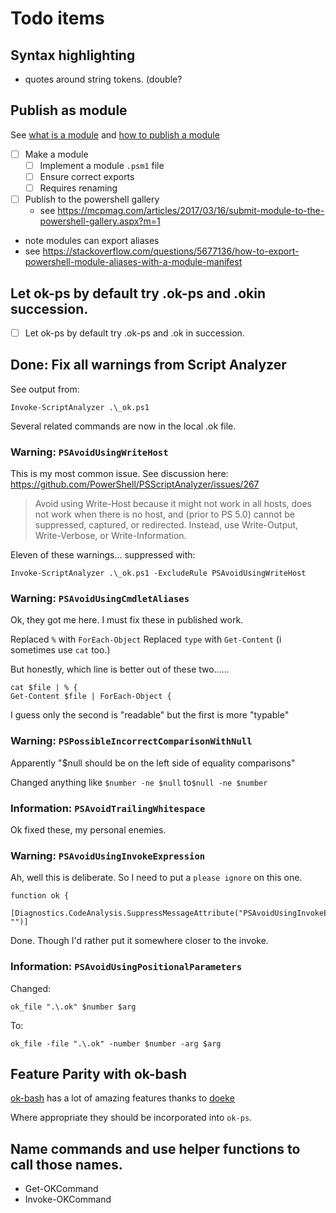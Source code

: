 # Todo items

## Syntax highlighting

- quotes around string tokens. (double? 

## Publish as module

See [what is a module](https://til.secretgeek.net/powershell/module_what_is_it.html) and [how to publish a module](https://til.secretgeek.net/powershell/publish_module.html)

- [ ] Make a module
	- [ ] Implement a module `.psm1` file
	- [ ] Ensure correct exports
	- [ ] Requires renaming 
- [ ] Publish to the powershell gallery
	- see https://mcpmag.com/articles/2017/03/16/submit-module-to-the-powershell-gallery.aspx?m=1

- note modules can export aliases 
- see https://stackoverflow.com/questions/5677136/how-to-export-powershell-module-aliases-with-a-module-manifest

## Let ok-ps by default try .ok-ps and .okin succession.

- [ ] Let ok-ps by default try .ok-ps and .ok in succession.

## Done: Fix all warnings from Script Analyzer

See output from:

	Invoke-ScriptAnalyzer .\_ok.ps1

Several related commands are now in the local .ok file.

### Warning: `PSAvoidUsingWriteHost`

This is my most common issue. See discussion here: https://github.com/PowerShell/PSScriptAnalyzer/issues/267

> Avoid using Write-Host because it might not work in all hosts, does not work when there is no host, and (prior to PS 5.0) cannot be suppressed, captured, or redirected. Instead, use Write-Output, Write-Verbose, or Write-Information.

Eleven of these warnings... suppressed with:

	Invoke-ScriptAnalyzer .\_ok.ps1 -ExcludeRule PSAvoidUsingWriteHost



### Warning: `PSAvoidUsingCmdletAliases`

Ok, they got me here. I must fix these in published work.

Replaced `%` with `ForEach-Object`
Replaced `type` with `Get-Content` (i sometimes use `cat` too.)

But honestly, which line is better out of these two......

	cat $file | % {
	Get-Content $file | ForEach-Object {

I guess only the second is "readable" but the first is more "typable"


### Warning: `PSPossibleIncorrectComparisonWithNull`

Apparently "$null should be on the left side of equality comparisons"

Changed anything like `$number -ne $null` to`$null -ne $number`

### Information: `PSAvoidTrailingWhitespace`

Ok fixed these, my personal enemies.


### Warning: `PSAvoidUsingInvokeExpression`

Ah, well this is deliberate. So I need to put a `please ignore` on this one.

	function ok {
		[Diagnostics.CodeAnalysis.SuppressMessageAttribute("PSAvoidUsingInvokeExpression", "")]

Done. Though I'd rather put it somewhere closer to the invoke.

### Information: `PSAvoidUsingPositionalParameters`

Changed:

	ok_file ".\.ok" $number $arg

To:

	ok_file -file ".\.ok" -number $number -arg $arg




## Feature Parity with ok-bash

[ok-bash](https://github.com/secretGeek/ok-bash) has a lot of amazing features thanks to [doeke](https://github.com/secretGeek/ok-bash/commits?author=doekman)

Where appropriate they should be incorporated into `ok-ps`.




## Name commands and use helper functions to call those names.

* Get-OKCommand
* Invoke-OKCommand


